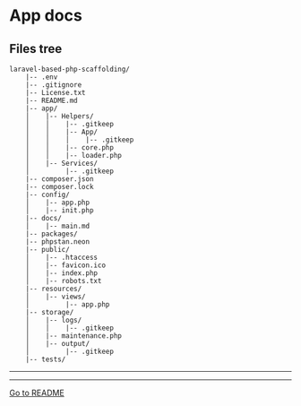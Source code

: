 # App docs



## Files tree

    laravel-based-php-scaffolding/
        |-- .env
        |-- .gitignore
        |-- License.txt
        |-- README.md
        |-- app/
        │    |-- Helpers/
        │    │    |-- .gitkeep
        │    │    |-- App/
        │    │    │    |-- .gitkeep
        │    │    |-- core.php
        │    │    |-- loader.php
        │    |-- Services/
        │         |-- .gitkeep
        |-- composer.json
        |-- composer.lock
        |-- config/
        │    |-- app.php
        │    |-- init.php
        |-- docs/
        │    |-- main.md
        |-- packages/
        |-- phpstan.neon
        |-- public/
        │    |-- .htaccess
        │    |-- favicon.ico
        │    |-- index.php
        │    |-- robots.txt
        |-- resources/
        │    |-- views/
        │         |-- app.php
        |-- storage/
        │    |-- logs/
        │    │    |-- .gitkeep
        │    |-- maintenance.php
        │    |-- output/
        │         |-- .gitkeep
        |-- tests/

***
***

[Go to README](../README.md)
